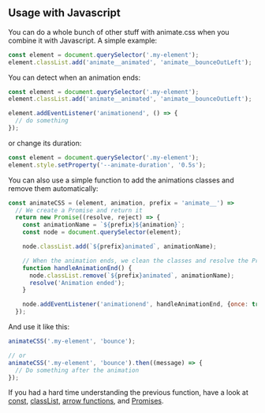## Usage with Javascript

You can do a whole bunch of other stuff with animate.css when you combine it with Javascript. A simple example:

```javascript
const element = document.querySelector('.my-element');
element.classList.add('animate__animated', 'animate__bounceOutLeft');
```

You can detect when an animation ends:

```javascript
const element = document.querySelector('.my-element');
element.classList.add('animate__animated', 'animate__bounceOutLeft');

element.addEventListener('animationend', () => {
  // do something
});
```

or change its duration:

```javascript
const element = document.querySelector('.my-element');
element.style.setProperty('--animate-duration', '0.5s');
```

You can also use a simple function to add the animations classes and remove them automatically:

```javascript
const animateCSS = (element, animation, prefix = 'animate__') =>
  // We create a Promise and return it
  return new Promise((resolve, reject) => {
    const animationName = `${prefix}${animation}`;
    const node = document.querySelector(element);

    node.classList.add(`${prefix}animated`, animationName);

    // When the animation ends, we clean the classes and resolve the Promise
    function handleAnimationEnd() {
      node.classList.remove(`${prefix}animated`, animationName);
      resolve('Animation ended');
    }

    node.addEventListener('animationend', handleAnimationEnd, {once: true});
  });
```

And use it like this:

```javascript
animateCSS('.my-element', 'bounce');

// or
animateCSS('.my-element', 'bounce').then((message) => {
  // Do something after the animation
});
```

If you had a hard time understanding the previous function, have a look at [const](https://developer.mozilla.org/en-US/docs/Web/JavaScript/Reference/Statements/const), [classList](https://developer.mozilla.org/en-US/docs/Web/API/Element/classList), [arrow functions](https://developer.mozilla.org/en-US/docs/Web/JavaScript/Reference/Functions/Arrow_functions), and [Promises](https://developer.mozilla.org/en-US/docs/Web/JavaScript/Reference/Global_Objects/Promise).
